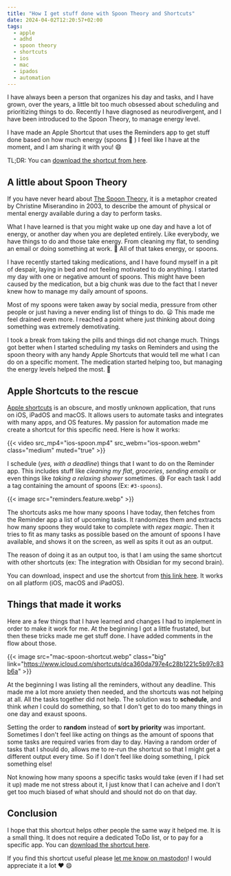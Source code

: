 ```yaml
---
title: "How I get stuff done with Spoon Theory and Shortcuts"
date: 2024-04-02T12:20:57+02:00
tags:
  - apple
  - adhd
  - spoon theory
  - shortcuts
  - ios
  - mac
  - ipados
  - automation
---
```

I have always been a person that organizes his day and tasks, and I have
grown, over the years, a little bit too much obsessed about scheduling and
prioritizing things to do. Recently I have diagnosed as neurodivergent,
and I have been introduced to the Spoon Theory, to manage energy level.

I have made an Apple Shortcut that uses the Reminders app to get stuff done
based on how much energy (spoons :spoon: ) I feel like I have at the moment,
and I am sharing it with you! :smile:

<!--more-->
TL;DR: You can [download the shortcut from here](https://www.icloud.com/shortcuts/dca360da797e4c28b1221c5b97c83b6a).

## A little about Spoon Theory
If you have never heard about [The Spoon Theory](https://en.wikipedia.org/wiki/Spoon_theory), 
it is a metaphor created by Christine Miserandino in 2003, to describe the
amount of physical or mental energy available during a day to perform tasks.

What I have learned is that you might wake up one day and have a lot of energy,
or another day when you are depleted entirely. Like everybody, we have things
to do and those take energy. From cleaning my flat, to sending an email or
doing something at work. :spoon: All of that takes energy, or spoons.

I have recently started taking medications, and I have found myself in a
pit of despair, laying in bed and not feeling motivated to do anything. I
started my day with one or negative amount of spoons. This might have been
caused by the medication, but a big chunk was due to the fact that I never
knew how to manage my daily amount of spoons.

Most of my spoons were taken away by social media, pressure from other people
or just having a never ending list of things to do. :frowning: This made me
feel drained even more. I reached a point where just thinking about doing
something was extremely demotivating.

I took a break from taking the pills and things did not change much. Things
got better when I started scheduling my tasks on Reminders and using the
spoon theory with any handy Apple Shortcuts that would tell me what I can
do on a specific moment. The medication started helping too, but managing
the energy levels helped the most. :tada:

## Apple Shortcuts to the rescue
[Apple shortcuts](https://apps.apple.com/us/app/shortcuts/id915249334) is an 
obscure, and mostly unknown application, that runs on iOS, iPadOS and macOS. 
It allows users to automate tasks and integrates with many apps, and OS 
features. My passion for automation made me create a shortcut for this specific
need. Here is how it works:

{{< video src_mp4="ios-spoon.mp4" src_webm="ios-spoon.webm" class="medium" muted="true" >}}

I schedule (_yes, with a deadline_) things that I want to do on the Reminder app.
This includes stuff like _cleaning my flat_, _groceries_, _sending emails_ or
even things like _taking a relaxing shower_ sometimes. :sweat_smile: For each
task I add a tag containing the amount of spoons (Ex: `#3-spoons`).

{{< image src="reminders.feature.webp" >}}

The shortcuts asks me how many spoons I have today, then fetches from the
Reminder app a list of upcoming tasks. It randomizes them and extracts how
many spoons they would take to complete with _regex magic_. Then it tries to
fit as many tasks as possible based on the amount of spoons I have available,
and shows it on the screen, as well as spits it out as an output.

The reason of doing it as an output too, is that I am using the same shortcut
with other shortcuts (ex: The integration with Obsidian for my second brain).

You can download, inspect and use the shortcut from 
[this link here](https://www.icloud.com/shortcuts/dca360da797e4c28b1221c5b97c83b6a).
It works on all platform (iOS, macOS and iPadOS).

## Things that made it works
Here are a few things that I have learned and changes I had to implement in 
order to make it work for me. At the beginning I got a little frustated, but 
then these tricks made me get stuff done. I have added comments in the flow
about those.

{{< image src="mac-spoon-shortcut.webp" class="big" link="https://www.icloud.com/shortcuts/dca360da797e4c28b1221c5b97c83b6a" >}}

At the beginning I was listing all the reminders, without any deadline. 
This made me a lot more anxiety then needed, and the shortcuts was not helping
at all. All the tasks together did not help. The solution was to **schedule**, 
and think _when_ I could do something, so that I don't get to do too many things
in one day and exaust spoons.

Setting the order to **random** instead of **sort by priority** was important.
Sometimes I don't feel like acting on things as the amount of spoons that some
tasks are required varies from day to day. Having a random order of tasks that
I should do, allows me to re-run the shortcut so that I might get a different
output every time. So if I don't feel like doing something, I pick something 
else!

Not knowing how many spoons a specific tasks would take (even if I had set it
up) made me not stress about it, I just know that I can acheive and I don't get
too much biased of what should and should not do on that day.

## Conclusion
I hope that this shortcut helps other people the same way it helped me. It is
a small thing. It does not require a dedicated ToDo list, or to pay for a
specific app. You can [download the shortcut here](https://www.icloud.com/shortcuts/dca360da797e4c28b1221c5b97c83b6a).

If you find this shortcut useful please [let me know on mastodon](https://mastodon.social/@koalalorenzo)! 
I would appreciate it a lot :heart: :smile:
